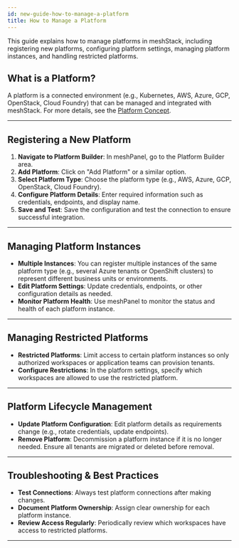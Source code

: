 ```yaml
---
id: new-guide-how-to-manage-a-platform
title: How to Manage a Platform
---
```


This guide explains how to manage platforms in meshStack, including registering new platforms, configuring platform settings, managing platform instances, and handling restricted platforms.

## What is a Platform?
A platform is a connected environment (e.g., Kubernetes, AWS, Azure, GCP, OpenStack, Cloud Foundry) that can be managed and integrated with meshStack. For more details, see the [Platform Concept](new-concept-platform.md).

---

## Registering a New Platform

1. **Navigate to Platform Builder**: In meshPanel, go to the Platform Builder area.
2. **Add Platform**: Click on "Add Platform" or a similar option.
3. **Select Platform Type**: Choose the platform type (e.g., AWS, Azure, GCP, OpenStack, Cloud Foundry).
4. **Configure Platform Details**: Enter required information such as credentials, endpoints, and display name.
5. **Save and Test**: Save the configuration and test the connection to ensure successful integration.

---

## Managing Platform Instances

- **Multiple Instances**: You can register multiple instances of the same platform type (e.g., several Azure tenants or OpenShift clusters) to represent different business units or environments.
- **Edit Platform Settings**: Update credentials, endpoints, or other configuration details as needed.
- **Monitor Platform Health**: Use meshPanel to monitor the status and health of each platform instance.

---

## Managing Restricted Platforms

- **Restricted Platforms**: Limit access to certain platform instances so only authorized workspaces or application teams can provision tenants.
- **Configure Restrictions**: In the platform settings, specify which workspaces are allowed to use the restricted platform.

---

## Platform Lifecycle Management

- **Update Platform Configuration**: Edit platform details as requirements change (e.g., rotate credentials, update endpoints).
- **Remove Platform**: Decommission a platform instance if it is no longer needed. Ensure all tenants are migrated or deleted before removal.

---

## Troubleshooting & Best Practices

- **Test Connections**: Always test platform connections after making changes.
- **Document Platform Ownership**: Assign clear ownership for each platform instance.
- **Review Access Regularly**: Periodically review which workspaces have access to restricted platforms.

---
